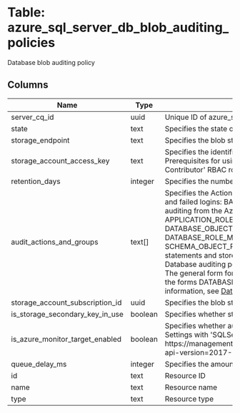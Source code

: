 
# Table: azure_sql_server_db_blob_auditing_policies
Database blob auditing policy
## Columns
| Name        | Type           | Description  |
| ------------- | ------------- | -----  |
|server_cq_id|uuid|Unique ID of azure_sql_servers table (FK)|
|state|text|Specifies the state of the policy If state is Enabled, storageEndpoint or isAzureMonitorTargetEnabled are required Possible values include: 'BlobAuditingPolicyStateEnabled', 'BlobAuditingPolicyStateDisabled'|
|storage_endpoint|text|Specifies the blob storage endpoint (eg https://MyAccountblobcorewindowsnet) If state is Enabled, storageEndpoint or isAzureMonitorTargetEnabled is required|
|storage_account_access_key|text|Specifies the identifier key of the auditing storage account If state is Enabled and storageEndpoint is specified, not specifying the storageAccountAccessKey will use SQL server system-assigned managed identity to access the storage Prerequisites for using managed identity authentication: 1 Assign SQL Server a system-assigned managed identity in Azure Active Directory (AAD) 2 Grant SQL Server identity access to the storage account by adding 'Storage Blob Data Contributor' RBAC role to the server identity For more information, see [Auditing to storage using Managed Identity authentication](https://gomicrosoftcom/fwlink/?linkid=2114355)|
|retention_days|integer|Specifies the number of days to keep in the audit logs in the storage account|
|audit_actions_and_groups|text[]|Specifies the Actions-Groups and Actions to audit  The recommended set of action groups to use is the following combination - this will audit all the queries and stored procedures executed against the database, as well as successful and failed logins:  BATCH_COMPLETED_GROUP, SUCCESSFUL_DATABASE_AUTHENTICATION_GROUP, FAILED_DATABASE_AUTHENTICATION_GROUP  This above combination is also the set that is configured by default when enabling auditing from the Azure portal  The supported action groups to audit are (note: choose only specific groups that cover your auditing needs Using unnecessary groups could lead to very large quantities of audit records):  APPLICATION_ROLE_CHANGE_PASSWORD_GROUP BACKUP_RESTORE_GROUP DATABASE_LOGOUT_GROUP DATABASE_OBJECT_CHANGE_GROUP DATABASE_OBJECT_OWNERSHIP_CHANGE_GROUP DATABASE_OBJECT_PERMISSION_CHANGE_GROUP DATABASE_OPERATION_GROUP DATABASE_PERMISSION_CHANGE_GROUP DATABASE_PRINCIPAL_CHANGE_GROUP DATABASE_PRINCIPAL_IMPERSONATION_GROUP DATABASE_ROLE_MEMBER_CHANGE_GROUP FAILED_DATABASE_AUTHENTICATION_GROUP SCHEMA_OBJECT_ACCESS_GROUP SCHEMA_OBJECT_CHANGE_GROUP SCHEMA_OBJECT_OWNERSHIP_CHANGE_GROUP SCHEMA_OBJECT_PERMISSION_CHANGE_GROUP SUCCESSFUL_DATABASE_AUTHENTICATION_GROUP USER_CHANGE_PASSWORD_GROUP BATCH_STARTED_GROUP BATCH_COMPLETED_GROUP  These are groups that cover all sql statements and stored procedures executed against the database, and should not be used in combination with other groups as this will result in duplicate audit logs  For more information, see [Database-Level Audit Action Groups](https://docsmicrosoftcom/en-us/sql/relational-databases/security/auditing/sql-server-audit-action-groups-and-actions#database-level-audit-action-groups)  For Database auditing policy, specific Actions can also be specified (note that Actions cannot be specified for Server auditing policy) The supported actions to audit are: SELECT UPDATE INSERT DELETE EXECUTE RECEIVE REFERENCES  The general form for defining an action to be audited is: {action} ON {object} BY {principal}  Note that <object> in the above format can refer to an object like a table, view, or stored procedure, or an entire database or schema For the latter cases, the forms DATABASE::{db_name} and SCHEMA::{schema_name} are used, respectively  For example: SELECT on dbomyTable by public SELECT on DATABASE::myDatabase by public SELECT on SCHEMA::mySchema by public  For more information, see [Database-Level Audit Actions](https://docsmicrosoftcom/en-us/sql/relational-databases/security/auditing/sql-server-audit-action-groups-and-actions#database-level-audit-actions)|
|storage_account_subscription_id|uuid|Specifies the blob storage subscription Id|
|is_storage_secondary_key_in_use|boolean|Specifies whether storageAccountAccessKey value is the storage's secondary key|
|is_azure_monitor_target_enabled|boolean|Specifies whether audit events are sent to Azure Monitor In order to send the events to Azure Monitor, specify 'state' as 'Enabled' and 'isAzureMonitorTargetEnabled' as true  When using REST API to configure auditing, Diagnostic Settings with 'SQLSecurityAuditEvents' diagnostic logs category on the database should be also created Note that for server level audit you should use the 'master' database as {databaseName}  Diagnostic Settings URI format: PUT https://managementazurecom/subscriptions/{subscriptionId}/resourceGroups/{resourceGroup}/providers/MicrosoftSql/servers/{serverName}/databases/{databaseName}/providers/microsoftinsights/diagnosticSettings/{settingsName}?api-version=2017-05-01-preview  For more information, see [Diagnostic Settings REST API](https://gomicrosoftcom/fwlink/?linkid=2033207) or [Diagnostic Settings PowerShell](https://gomicrosoftcom/fwlink/?linkid=2033043)|
|queue_delay_ms|integer|Specifies the amount of time in milliseconds that can elapse before audit actions are forced to be processed The default minimum value is 1000 (1 second) The maximum is 2,147,483,647|
|id|text|Resource ID|
|name|text|Resource name|
|type|text|Resource type|

